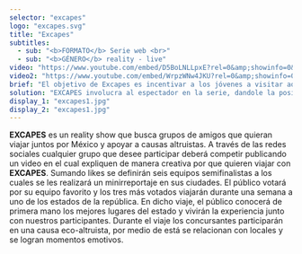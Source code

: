 ```yaml
---
selector: "excapes"
logo: "excapes.svg"
title: "Excapes"
subtitles:
  - sub: "<b>FORMATO</b> Serie web <br>"
  - sub: "<b>GÉNERO</b> reality - live"
video: "https://www.youtube.com/embed/D5BoLNLLpxE?rel=0&amp;showinfo=0&amp;start=3&amp;wmode=opaque"
video2: "https://www.youtube.com/embed/WrpzWNw4JKU?rel=0&amp;showinfo=0&amp;wmode=opaque"
brief: "El objetivo de Excapes es incentivar a los jóvenes a visitar aquellos lugares de México que aún no conocen y al mismo tiempo impulsar el desarrollo turístico y económico de los estados en los que se realiza el programa. Nuestro reto es captar el interés de los millennials que inconformes con los contenidos de la televisión abierta, prefieren consumir los productos audiovisuales por internet."
solution: "EXCAPES involucra al espectador en la serie, dandole la posibilidad de interactuar con los viajeros, la posibilidad de ganarse un viaje y salir en los próximos  capítulos de EXCAPES. Esta interacción y la posibilidad de salir en la serie, generar una sensación de cercanía con el espectador permitiendo una relación estrecha entre EXCAPES y sus espectadores. Esta cercanía ayuda a generar sentimientos "
display_1: "excapes1.jpg"
display_2: "excapes1.jpg"
---
```

**EXCAPES** es un reality show que busca grupos de amigos que quieran viajar juntos por México y apoyar a causas altruistas. A través de las redes sociales cualquier grupo que desee participar deberá competir  publicando un video en el cual expliquen de manera creativa por que quieren viajar con **EXCAPES**. Sumando likes se definirán seis equipos semifinalistas a los cuales se les realizará un minirreportaje en sus ciudades. El público votará por su equipo favorito y los tres más votados viajarán durante una semana a uno de los estados de la república. En dicho viaje, el público conocerá de primera mano los mejores lugares del estado y vivirán la experiencia junto con nuestros participantes. Durante el viaje los concursantes participarán en una causa eco-altruista, por medio de está se relacionan con locales y se logran momentos emotivos.
